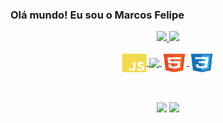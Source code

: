 ### Olá mundo! Eu sou o Marcos Felipe

 <div align="center">
  <a href="https://github.com/mxrcos999">
  <img height="180em" src="https://github-readme-stats.vercel.app/api?username=mxrcos999&show_icons=true&theme=ocean_dark&include_all_commits=true&count_private=true"/>
  <img height="180em" src="https://github-readme-stats.vercel.app/api/top-langs/?username=mxrcos999&layout=compact&langs_count=7&theme=ocean_dark"/>
</div>
 
<div align="center" style="display: inline_block"><br>
  <img align="center" alt="Rafa-Js" height="30" width="40" src="https://raw.githubusercontent.com/devicons/devicon/master/icons/javascript/javascript-plain.svg">

<img align="center" src="https://img.icons8.com/ios-filled/50/000000/c-sharp-logo.png"/>
 
  <img align="center" alt="Rafa-HTML" height="30" width="40" src="https://raw.githubusercontent.com/devicons/devicon/master/icons/html5/html5-original.svg">
  <img align="center" alt="Rafa-CSS" height="30" width="40" src="https://raw.githubusercontent.com/devicons/devicon/master/icons/css3/css3-original.svg">

</div><br><br>
  <div align="center"> 

  <a href = "mailto:marcosfelipehd3@gmail.com"><img src="https://img.shields.io/badge/-Gmail-%23333?style=for-the-badge&logo=gmail&logoColor=white" target="_blank"></a>
  <a href="https://www.linkedin.com/in/marcos-felipe-2528a5158/" target="_blank"><img src="https://img.shields.io/badge/-LinkedIn-%230077B5?style=for-the-badge&logo=linkedin&logoColor=white" target="_blank"></a> 
 
</div>
  

